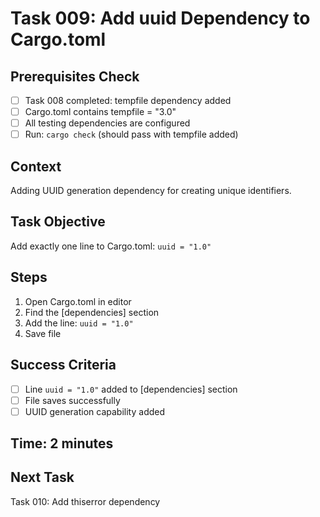 # Task 009: Add uuid Dependency to Cargo.toml

## Prerequisites Check
- [ ] Task 008 completed: tempfile dependency added
- [ ] Cargo.toml contains tempfile = "3.0"
- [ ] All testing dependencies are configured
- [ ] Run: `cargo check` (should pass with tempfile added)

## Context
Adding UUID generation dependency for creating unique identifiers.

## Task Objective
Add exactly one line to Cargo.toml: `uuid = "1.0"`

## Steps
1. Open Cargo.toml in editor
2. Find the [dependencies] section
3. Add the line: `uuid = "1.0"`
4. Save file

## Success Criteria
- [ ] Line `uuid = "1.0"` added to [dependencies] section
- [ ] File saves successfully
- [ ] UUID generation capability added

## Time: 2 minutes

## Next Task
Task 010: Add thiserror dependency